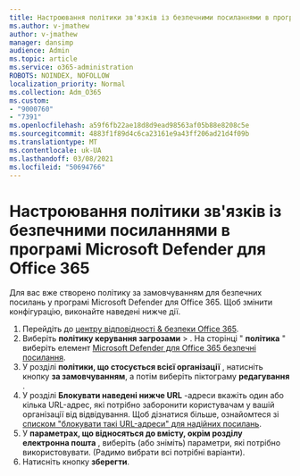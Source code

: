 ```yaml
---
title: Настроювання політики зв'язків із безпечними посиланнями в програмі Microsoft Defender для Office 365
ms.author: v-jmathew
author: v-jmathew
manager: dansimp
audience: Admin
ms.topic: article
ms.service: o365-administration
ROBOTS: NOINDEX, NOFOLLOW
localization_priority: Normal
ms.collection: Adm_O365
ms.custom:
- "9000760"
- "7391"
ms.openlocfilehash: a59f6fb22ae18d8d9ead98563af05b88e8208c5e
ms.sourcegitcommit: 4883f1f89d4c6ca23161e9a43ff206ad21d4f09b
ms.translationtype: MT
ms.contentlocale: uk-UA
ms.lasthandoff: 03/08/2021
ms.locfileid: "50694766"
---
```

# <a name="set-up-safe-link-policies-in-microsoft-defender-for-office-365"></a>Настроювання політики зв'язків із безпечними посиланнями в програмі Microsoft Defender для Office 365

Для вас вже створено політику за замовчуванням для безпечних посилань у програмі Microsoft Defender для Office 365. Щоб змінити конфігурацію, виконайте наведені нижче дії.

1. Перейдіть до [центру відповідності & безпеки Office 365](https://go.microsoft.com/fwlink/p/?linkid=2077143).
2. Виберіть **політику керування загрозами**  >  . На сторінці " **політика** " виберіть елемент [Microsoft Defender для Office 365 безпечні посилання](https://go.microsoft.com/fwlink/?linkid=2101058).
3. У розділі **політики, що стосується всієї організації** , натисніть кнопку **за замовчуванням**, а потім виберіть піктограму **редагування** .
4. У розділі **Блокувати наведені нижче URL** -адреси вкажіть один або кілька URL-адрес, які потрібно заборонити користувачам у вашій організації від відвідування. Щоб дізнатися більше, ознайомтеся зі [списком "блокувати такі URL-адреси" для надійних посилань](https://go.microsoft.com/fwlink/?linkid=2092123).
5. У **параметрах, що відносяться до вмісту, окрім розділу електронна пошта** , виберіть (або зніміть) параметри, які потрібно використовувати. (Радимо вибрати всі потрібні варіанти).
6. Натисніть кнопку **зберегти**.
